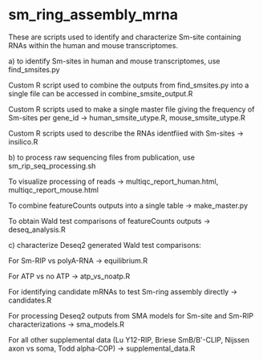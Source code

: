 # sm_ring_assembly_mrna

These are scripts used to identify and characterize Sm-site containing RNAs within the human and mouse transcriptomes.

a) to identify Sm-sites in human and mouse transcriptomes, use find_smsites.py

Custom R script used to combine the outputs from find_smsites.py into a single file can be accessed in combine_smsite_output.R

Custom R scripts used to make a single master file giving the frequency of Sm-sites per gene_id -> human_smsite_utype.R, mouse_smsite_utype.R

Custom R scripts used to describe the RNAs identfiied with Sm-sites -> insilico.R

b) to process raw sequencing files from publication, use sm_rip_seq_processing.sh

To visualize processing of reads -> multiqc_report_human.html, multiqc_report_mouse.html

To combine featureCounts outputs into a single table -> make_master.py

To obtain Wald test comparisons of featureCounts outputs -> deseq_analysis.R

c) characterize Deseq2 generated Wald test comparisons:

For Sm-RIP vs polyA-RNA -> equilibrium.R

For ATP vs no ATP -> atp_vs_noatp.R

For identifying candidate mRNAs to test Sm-ring assembly directly -> candidates.R

For processing Deseq2 outputs from SMA models for Sm-site and Sm-RIP characterizations -> sma_models.R

For all other supplemental data (Lu Y12-RIP, Briese SmB/B'-CLIP, Nijssen axon vs soma, Todd alpha-COP) -> supplemental_data.R

     
